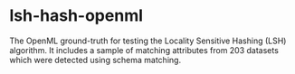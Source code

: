 # lsh-hash-openml
The OpenML ground-truth for testing the Locality Sensitive Hashing (LSH) algorithm. It includes a sample of matching attributes from 203 datasets which were detected using schema matching.
